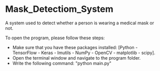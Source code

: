 # Mask_Detectiom_System
 A system used to detect whether a person is wearing a medical mask or not.

To open the program, please follow these steps:
- Make sure that you have these packages installed: [Python - TensorFlow - Keras - Imutils - NumPy - OpenCV - matplotlib - scipy].
- Open the terminal window and navigate to the program folder.
- Write the following command: "python main.py"
